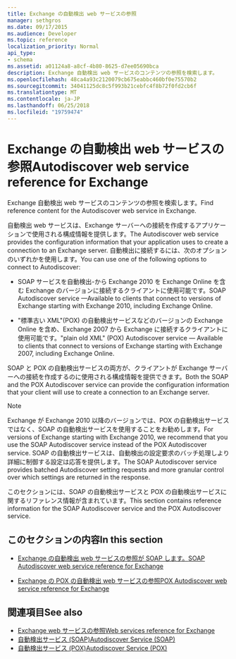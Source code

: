 ```yaml
---
title: Exchange の自動検出 web サービスの参照
manager: sethgros
ms.date: 09/17/2015
ms.audience: Developer
ms.topic: reference
localization_priority: Normal
api_type:
- schema
ms.assetid: a01124a8-a8cf-4b80-8625-d7ee05690bca
description: Exchange 自動検出 web サービスのコンテンツの参照を検索します。
ms.openlocfilehash: 48ca4a93c2120079cb675eabbc460bf0e75570b2
ms.sourcegitcommit: 34041125dc8c5f993b21cebfc4f8b72f0fd2cb6f
ms.translationtype: MT
ms.contentlocale: ja-JP
ms.lasthandoff: 06/25/2018
ms.locfileid: "19759474"
---
```

# <a name="autodiscover-web-service-reference-for-exchange"></a><span data-ttu-id="09b8d-103">Exchange の自動検出 web サービスの参照</span><span class="sxs-lookup"><span data-stu-id="09b8d-103">Autodiscover web service reference for Exchange</span></span>

<span data-ttu-id="09b8d-104">Exchange 自動検出 web サービスのコンテンツの参照を検索します。</span><span class="sxs-lookup"><span data-stu-id="09b8d-104">Find reference content for the Autodiscover web service in Exchange.</span></span>
  
<span data-ttu-id="09b8d-105">自動検出 web サービスは、Exchange サーバーへの接続を作成するアプリケーションで使用される構成情報を提供します。</span><span class="sxs-lookup"><span data-stu-id="09b8d-105">The Autodiscover web service provides the configuration information that your application uses to create a connection to an Exchange server.</span></span> <span data-ttu-id="09b8d-106">自動検出に接続するには、次のオプションのいずれかを使用します。</span><span class="sxs-lookup"><span data-stu-id="09b8d-106">You can use one of the following options to connect to Autodiscover:</span></span>
  
- <span data-ttu-id="09b8d-107">SOAP サービスを自動検出-から Exchange 2010 を Exchange Online を含む Exchange のバージョンに接続するクライアントに使用可能です。</span><span class="sxs-lookup"><span data-stu-id="09b8d-107">SOAP Autodiscover service —Available to clients that connect to versions of Exchange starting with Exchange 2010, including Exchange Online.</span></span>
    
- <span data-ttu-id="09b8d-108">"標準古い XML"(POX) の自動検出サービスなどのバージョンの Exchange Online を含め、Exchange 2007 から Exchange に接続するクライアントに使用可能です。</span><span class="sxs-lookup"><span data-stu-id="09b8d-108">"plain old XML" (POX) Autodiscover service — Available to clients that connect to versions of Exchange starting with Exchange 2007, including Exchange Online.</span></span> 
    
<span data-ttu-id="09b8d-109">SOAP と POX の自動検出サービスの両方が、クライアントが Exchange サーバーへの接続を作成するのに使用される構成情報を提供できます。</span><span class="sxs-lookup"><span data-stu-id="09b8d-109">Both the SOAP and the POX Autodiscover service can provide the configuration information that your client will use to create a connection to an Exchange server.</span></span>
  
> [!NOTE]
> <span data-ttu-id="09b8d-110">Exchange が Exchange 2010 以降のバージョンでは、POX の自動検出サービスではなく、SOAP の自動検出サービスを使用することをお勧めします。</span><span class="sxs-lookup"><span data-stu-id="09b8d-110">For versions of Exchange starting with Exchange 2010, we recommend that you use the SOAP Autodiscover service instead of the POX Autodiscover service.</span></span> <span data-ttu-id="09b8d-111">SOAP の自動検出サービスは、自動検出の設定要求のバッチ処理しより詳細に制御する設定は応答を提供します。</span><span class="sxs-lookup"><span data-stu-id="09b8d-111">The SOAP Autodiscover service provides batched Autodiscover setting requests and more granular control over which settings are returned in the response.</span></span> 
  
<span data-ttu-id="09b8d-112">このセクションには、SOAP の自動検出サービスと POX の自動検出サービスに関するリファレンス情報が含まれています。</span><span class="sxs-lookup"><span data-stu-id="09b8d-112">This section contains reference information for the SOAP Autodiscover service and the POX Autodiscover service.</span></span>
  
## <a name="in-this-section"></a><span data-ttu-id="09b8d-113">このセクションの内容</span><span class="sxs-lookup"><span data-stu-id="09b8d-113">In this section</span></span>
<span data-ttu-id="09b8d-114"><a name="bk_InThisSection"> </a></span><span class="sxs-lookup"><span data-stu-id="09b8d-114"></span></span>

- [<span data-ttu-id="09b8d-115">Exchange の自動検出 web サービスの参照が SOAP します。</span><span class="sxs-lookup"><span data-stu-id="09b8d-115">SOAP Autodiscover web service reference for Exchange</span></span>](soap-autodiscover-web-service-reference-for-exchange.md)
    
- [<span data-ttu-id="09b8d-116">Exchange の POX の自動検出 web サービスの参照</span><span class="sxs-lookup"><span data-stu-id="09b8d-116">POX Autodiscover web service reference for Exchange</span></span>](pox-autodiscover-web-service-reference-for-exchange.md)
    
## <a name="see-also"></a><span data-ttu-id="09b8d-117">関連項目</span><span class="sxs-lookup"><span data-stu-id="09b8d-117">See also</span></span>

- [<span data-ttu-id="09b8d-118">Exchange web サービスの参照</span><span class="sxs-lookup"><span data-stu-id="09b8d-118">Web services reference for Exchange</span></span>](web-services-reference-for-exchange.md)
- [<span data-ttu-id="09b8d-119">自動検出サービス (SOAP)</span><span class="sxs-lookup"><span data-stu-id="09b8d-119">Autodiscover Service (SOAP)</span></span>](http://msdn.microsoft.com/library/e24d1a1f-0d20-4bd9-ae4c-9112ecacea78%28Office.15%29.aspx)
- [<span data-ttu-id="09b8d-120">自動検出サービス (POX)</span><span class="sxs-lookup"><span data-stu-id="09b8d-120">Autodiscover Service (POX)</span></span>](http://msdn.microsoft.com/library/13c54de3-a91c-4424-8732-99dd8f2162ec%28Office.15%29.aspx)
    

